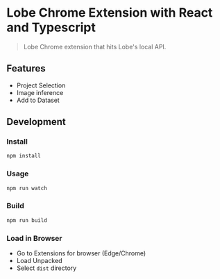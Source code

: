 # Lobe Chrome Extension with React and Typescript

> Lobe Chrome extension that hits Lobe's local API. 

## Features 

- Project Selection
- Image inference
- Add to Dataset

## Development

### Install

```sh
npm install
```

### Usage

```sh
npm run watch
```

### Build

```sh
npm run build
```

### Load in Browser
- Go to Extensions for browser (Edge/Chrome)
- Load Unpacked
- Select `dist` directory
